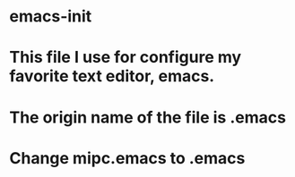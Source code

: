 # emacs-init
# This file I use for configure my favorite text editor, emacs.
# The origin name of the file is .emacs
# Change mipc.emacs to .emacs

